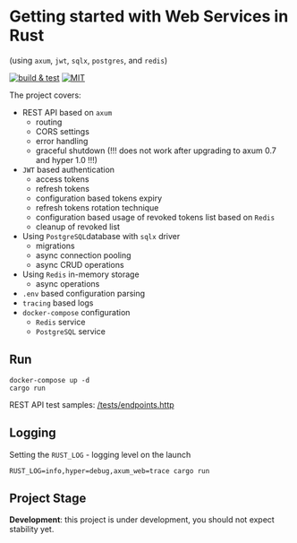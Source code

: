 # Getting started with Web Services in Rust

(using `axum`, `jwt`, `sqlx`, `postgres`, and `redis`)

[![build & test](https://github.com/sheroz/axum-web/actions/workflows/ci.yml/badge.svg)](https://github.com/sheroz/axum-web/actions/workflows/ci.yml)
[![MIT](https://img.shields.io/github/license/sheroz/axum-web)](https://github.com/sheroz/axum-web/tree/main/LICENSE)

The project covers:

- REST API based on `axum`
  - routing
  - CORS settings
  - error handling
  - graceful shutdown (!!! does not work after upgrading to axum 0.7 and hyper 1.0 !!!)
- `JWT` based authentication
  - access tokens
  - refresh tokens
  - configuration based tokens expiry
  - refresh tokens rotation technique
  - configuration based usage of revoked tokens list based on `Redis`
  - cleanup of revoked list
- Using `PostgreSQL`database with `sqlx` driver
  - migrations
  - async connection pooling
  - async CRUD operations
- Using `Redis` in-memory storage
  - async operations
- `.env` based configuration parsing
- `tracing` based logs
- `docker-compose` configuration
  - `Redis` service
  - `PostgreSQL` service

## Run

```text
docker-compose up -d
cargo run
```

REST API test samples: [/tests/endpoints.http](/tests/endpoints.http)

## Logging

Setting the `RUST_LOG` - logging level on the launch

```text
RUST_LOG=info,hyper=debug,axum_web=trace cargo run
```

## Project Stage

**Development**: this project is under development, you should not expect stability yet.
